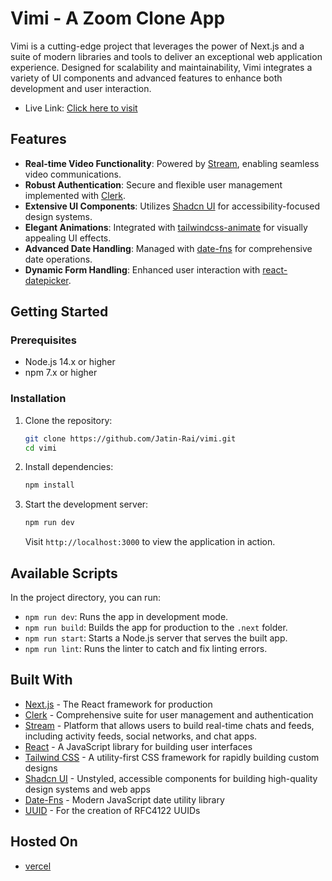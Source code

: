 # Vimi - A Zoom Clone App

Vimi is a cutting-edge project that leverages the power of Next.js and a suite of modern libraries and tools to deliver an exceptional web application experience. Designed for scalability and maintainability, Vimi integrates a variety of UI components and advanced features to enhance both development and user interaction.
- Live Link: [Click here to visit](https://vimi.vercel.app/)

## Features

- **Real-time Video Functionality**: Powered by [Stream](https://getstream.io/), enabling seamless video communications.
- **Robust Authentication**: Secure and flexible user management implemented with [Clerk](https://clerk.dev/).
- **Extensive UI Components**: Utilizes [Shadcn UI](https://ui.shadcn.com/) for accessibility-focused design systems.
- **Elegant Animations**: Integrated with [tailwindcss-animate](https://github.com/benface/tailwindcss-animate) for visually appealing UI effects.
- **Advanced Date Handling**: Managed with [date-fns](https://date-fns.org/) for comprehensive date operations.
- **Dynamic Form Handling**: Enhanced user interaction with [react-datepicker](https://reactdatepicker.com/).

## Getting Started

### Prerequisites

- Node.js 14.x or higher
- npm 7.x or higher

### Installation

1. Clone the repository:
   ```bash
   git clone https://github.com/Jatin-Rai/vimi.git
   cd vimi
   ```

2. Install dependencies:
   ```bash
   npm install
   ```

3. Start the development server:
   ```bash
   npm run dev
   ```
   Visit `http://localhost:3000` to view the application in action.

## Available Scripts

In the project directory, you can run:

- `npm run dev`: Runs the app in development mode.
- `npm run build`: Builds the app for production to the `.next` folder.
- `npm run start`: Starts a Node.js server that serves the built app.
- `npm run lint`: Runs the linter to catch and fix linting errors.

## Built With

- [Next.js](https://nextjs.org/) - The React framework for production
- [Clerk](https://clerk.dev/) - Comprehensive suite for user management and authentication
- [Stream](https://getstream.io/) - Platform that allows users to build real-time chats and feeds, including activity feeds, social networks, and chat apps.
- [React](https://reactjs.org/) - A JavaScript library for building user interfaces
- [Tailwind CSS](https://tailwindcss.com/) - A utility-first CSS framework for rapidly building custom designs
- [Shadcn UI](https://ui.shadcn.com/) - Unstyled, accessible components for building high-quality design systems and web apps
- [Date-Fns](https://date-fns.org/) - Modern JavaScript date utility library
- [UUID](https://www.npmjs.com/package/uuid) - For the creation of RFC4122 UUIDs

## Hosted On
- [vercel](https://vercel.com)
